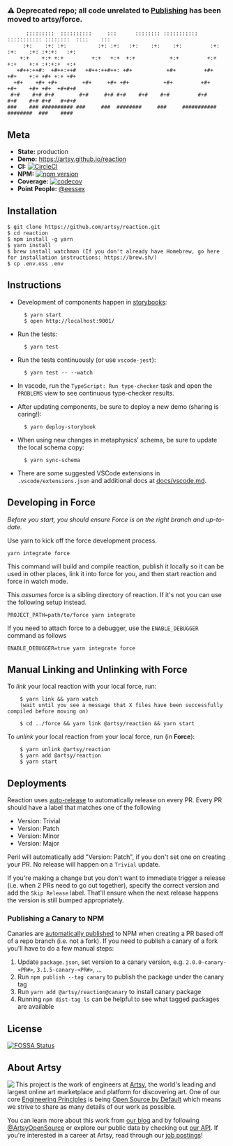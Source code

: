 ### ⚠️ Deprecated repo; all code unrelated to [Publishing](https://github.com/artsy/reaction/tree/master/src/Components/Publishing) has been moved to artsy/force.

```
      :::::::::  ::::::::::     :::      :::::::: ::::::::::: ::::::::::: ::::::::  ::::    :::
     :+:    :+: :+:          :+: :+:   :+:    :+:    :+:         :+:    :+:    :+: :+:+:   :+:
    +:+    +:+ +:+         +:+   +:+  +:+           +:+         +:+    +:+    +:+ :+:+:+  +:+
   +#++:++#:  +#++:++#   +#++:++#++: +#+           +#+         +#+    +#+    +:+ +#+ +:+ +#+
  +#+    +#+ +#+        +#+     +#+ +#+           +#+         +#+    +#+    +#+ +#+  +#+#+#
 #+#    #+# #+#        #+#     #+# #+#    #+#    #+#         #+#    #+#    #+# #+#   #+#+#
###    ### ########## ###     ###  ########     ###     ########### ########  ###    ####
```

## Meta

- **State:** production
- **Demo:** <https://artsy.github.io/reaction>
- **CI:** [![CircleCI](https://circleci.com/gh/artsy/reaction.svg?style=shield)](https://circleci.com/gh/artsy/reaction)
- **NPM:** [![npm version](https://badge.fury.io/js/%40artsy%2Freaction.svg)](https://www.npmjs.com/package/@artsy/reaction)
- **Coverage:** [![codecov](https://codecov.io/gh/artsy/reaction/branch/master/graph/badge.svg)](https://codecov.io/gh/artsy/reaction)
- **Point People:** [@eessex](https://github.com/eessex)

## Installation

    $ git clone https://github.com/artsy/reaction.git
    $ cd reaction
    $ npm install -g yarn
    $ yarn install
    $ brew install watchman (If you don't already have Homebrew, go here for installation instructions: https://brew.sh/)
    $ cp .env.oss .env

## Instructions

- Development of components happen in [storybooks](https://storybook.js.org/):

        $ yarn start
        $ open http://localhost:9001/

- Run the tests:

        $ yarn test

- Run the tests continuously (or use `vscode-jest`):

        $ yarn test -- --watch

- In vscode, run the `TypeScript: Run type-checker` task and open the `PROBLEMS` view to see continuous type-checker
  results.

- After updating components, be sure to deploy a new demo (sharing is caring!):

        $ yarn deploy-storybook

- When using new changes in metaphysics’ schema, be sure to update the local schema copy:

        $ yarn sync-schema

* There are some suggested VSCode extensions in `.vscode/extensions.json` and additional docs at [docs/vscode.md](docs/vscode.md).

## Developing in Force

_Before you start, you should ensure Force is on the right branch and up-to-date._

Use yarn to kick off the force development process.

```
yarn integrate force
```

This command will build and compile reaction, publish it locally so it can be used
in other places, link it into force for you, and then start reaction and force in watch mode.

This _assumes_ force is a sibling directory of reaction. If it's not you can use the following
setup instead.

```
PROJECT_PATH=path/to/force yarn integrate
```

If you need to attach force to a debugger, use the `ENABLE_DEBUGGER` command as follows

```
ENABLE_DEBUGGER=true yarn integrate force
```

## Manual Linking and Unlinking with Force

To _link_ your local reaction with your local force, run:

        $ yarn link && yarn watch
        (wait until you see a message that X files have been successfully compiled before moving on)

        $ cd ../force && yarn link @artsy/reaction && yarn start

To _unlink_ your local reaction from your local force, run (in **Force**):

        $ yarn unlink @artsy/reaction
        $ yarn add @artsy/reaction
        $ yarn start

## Deployments

Reaction uses [auto-release](https://github.com/intuit/auto-release#readme) to automatically release on every PR. Every PR should have a label that matches one of the following

- Version: Trivial
- Version: Patch
- Version: Minor
- Version: Major

Peril will automatically add "Version: Patch", if you don't set one on creating your PR. No release will happen on a `Trivial` update.

If you're making a change but you don't want to immediate trigger a release (i.e. when 2 PRs need to go out together), specify the correct
version and add the `Skip Release` label. That'll ensure when the next release happens the version is still bumped appropriately.

### Publishing a Canary to NPM

Canaries are [automatically published](https://github.com/artsy/reaction/pull/3168) to NPM when creating a PR based off of a repo branch (i.e. not a fork). If you need to publish a canary of a fork you'll have to do a few manual steps:

1. Update `package.json`, set version to a canary version, e.g. `2.0.0-canary-<PR#>`, `3.1.5-canary-<PR#>`, ...
1. Run `npm publish --tag canary` to publish the package under the canary tag
1. Run `yarn add @artsy/reaction@canary` to install canary package
1. Running `npm dist-tag ls` can be helpful to see what tagged packages are available

## License

[![FOSSA Status](https://app.fossa.io/api/projects/git%2Bgithub.com%2Fartsy%2Freaction.svg?type=large)](https://app.fossa.io/projects/git%2Bgithub.com%2Fartsy%2Freaction?ref=badge_large)

## About Artsy

<a href="https://www.artsy.net/">
  <img align="left" src="https://avatars2.githubusercontent.com/u/546231?s=200&v=4"/>
</a>

This project is the work of engineers at [Artsy][footer_website], the world's
leading and largest online art marketplace and platform for discovering art.
One of our core [Engineering Principles][footer_principles] is being [Open
Source by Default][footer_open] which means we strive to share as many details
of our work as possible.

You can learn more about this work from [our blog][footer_blog] and by following
[@ArtsyOpenSource][footer_twitter] or explore our public data by checking out
[our API][footer_api]. If you're interested in a career at Artsy, read through
our [job postings][footer_jobs]!

[footer_website]: https://www.artsy.net/
[footer_principles]: culture/engineering-principles.md
[footer_open]: culture/engineering-principles.md#open-source-by-default
[footer_blog]: https://artsy.github.io/
[footer_twitter]: https://twitter.com/ArtsyOpenSource
[footer_api]: https://developers.artsy.net/
[footer_jobs]: https://www.artsy.net/jobs
